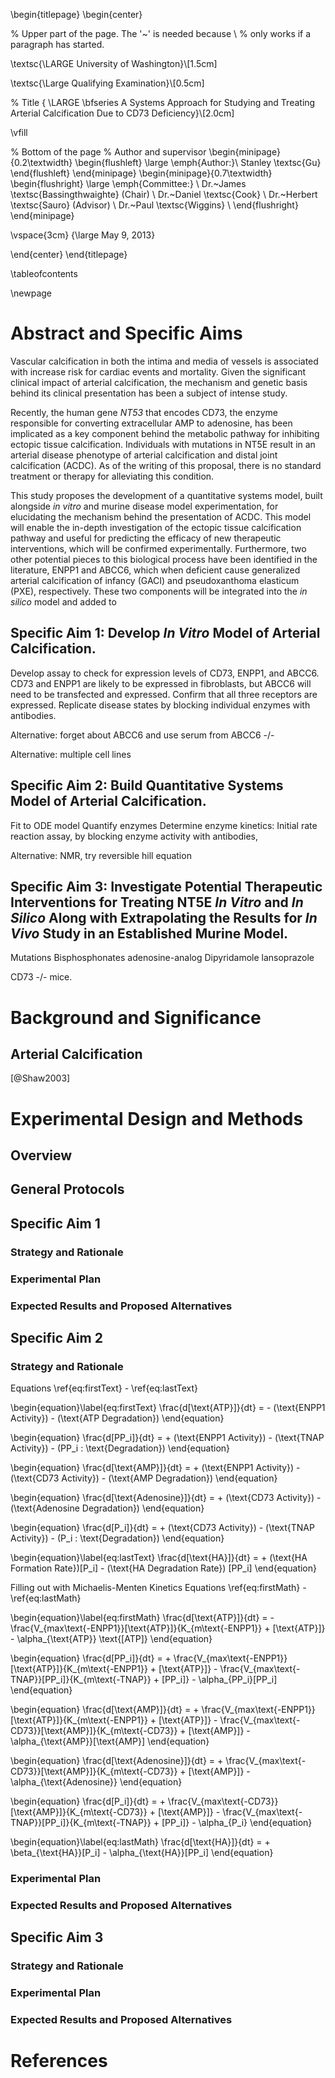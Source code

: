 \begin{titlepage}
\begin{center}

% Upper part of the page. The '~' is needed because \\
% only works if a paragraph has started.

\textsc{\LARGE University of Washington}\\[1.5cm]

\textsc{\Large Qualifying Examination}\\[0.5cm]

% Title
{ \LARGE \bfseries A Systems Approach for Studying and Treating Arterial Calcification Due to CD73 Deficiency}\\[2.0cm]

\vfill

% Bottom of the page
% Author and supervisor
\begin{minipage}{0.2\textwidth}
\begin{flushleft} \large
\emph{Author:}\\
Stanley \textsc{Gu}
\end{flushleft}
\end{minipage}
\begin{minipage}{0.7\textwidth}
\begin{flushright} \large
\emph{Committee:} \\
Dr.~James \textsc{Bassingthwaighte} (Chair) \\
Dr.~Daniel \textsc{Cook} \\
Dr.~Herbert \textsc{Sauro} (Advisor) \\
Dr.~Paul \textsc{Wiggins} \\
\end{flushright}
\end{minipage}

\vspace{3cm}
{\large May 9, 2013}

\end{center}
\end{titlepage}

\tableofcontents

\newpage

# Abstract and Specific Aims

Vascular calcification in both the intima and media of vessels is associated with increase risk for cardiac events and mortality. Given the significant clinical impact of arterial calcification, the mechanism and genetic basis behind its clinical presentation has been a subject of intense study.

Recently, the human gene *NT53* that encodes CD73, the enzyme responsible for converting extracellular AMP to adenosine, has been implicated as a key component behind the metabolic pathway for inhibiting ectopic tissue calcification. Individuals with mutations in NT5E result in an arterial disease phenotype of arterial calcification and distal joint calcification (ACDC). As of the writing of this proposal, there is no standard treatment or therapy for alleviating this condition.

This study proposes the development of a quantitative systems model, built alongside *in vitro* and murine disease model experimentation, for elucidating the mechanism behind the presentation of ACDC. This model will enable the in-depth investigation of the ectopic tissue calcification pathway and useful for predicting the efficacy of new therapeutic interventions, which will be confirmed experimentally. Furthermore, two other potential pieces to this biological process have been identified in the literature, ENPP1 and ABCC6, which when deficient cause generalized arterial calcification of infancy (GACI) and pseudoxanthoma elasticum (PXE), respectively. These two components will be integrated into the *in silico* model and added to 

## Specific Aim 1: **Develop *In Vitro* Model of Arterial Calcification.**
Develop assay to check for expression levels of CD73, ENPP1, and ABCC6.
CD73 and ENPP1 are likely to be expressed in fibroblasts, but ABCC6 will need to be transfected and expressed.
Confirm that all three receptors are expressed.
Replicate disease states by blocking individual enzymes with antibodies.

Alternative: forget about ABCC6 and use serum from ABCC6 -/-

Alternative: multiple cell lines

## Specific Aim 2:  **Build Quantitative Systems Model of Arterial Calcification.**
Fit to ODE model
Quantify enzymes
Determine enzyme kinetics: Initial rate reaction assay, by blocking enzyme activity with antibodies,



Alternative: NMR, try reversible hill equation

## Specific Aim 3: **Investigate Potential Therapeutic Interventions for Treating NT5E *In Vitro* and *In Silico* Along with Extrapolating the Results for *In Vivo* Study in an Established Murine Model.**
Mutations
Bisphosphonates
adenosine-analog
Dipyridamole
lansoprazole

CD73 -/- mice.

# Background and Significance

## Arterial Calcification
[@Shaw2003]

# Experimental Design and Methods
## Overview

## General Protocols

## Specific Aim 1
### Strategy and Rationale
### Experimental Plan
### Expected Results and Proposed Alternatives

## Specific Aim 2
### Strategy and Rationale

Equations \ref{eq:firstText} - \ref{eq:lastText}

\begin{equation}\label{eq:firstText}
\frac{d[\text{ATP}]}{dt} = - (\text{ENPP1 Activity}) - (\text{ATP Degradation})
\end{equation}

\begin{equation}
\frac{d[PP_i]}{dt} = + (\text{ENPP1 Activity}) - (\text{TNAP Activity}) - (PP_i \: \text{Degradation})
\end{equation}

\begin{equation}
\frac{d[\text{AMP}]}{dt} = + (\text{ENPP1 Activity}) - (\text{CD73 Activity}) - (\text{AMP Degradation})
\end{equation}

\begin{equation}
\frac{d[\text{Adenosine}]}{dt} = + (\text{CD73 Activity}) - (\text{Adenosine Degradation})
\end{equation}

\begin{equation}
\frac{d[P_i]}{dt} = + (\text{CD73 Activity}) - (\text{TNAP Activity}) - (P_i \: \text{Degradation})
\end{equation}

\begin{equation}\label{eq:lastText}
\frac{d[\text{HA}]}{dt} = + (\text{HA Formation Rate})[P_i] - (\text{HA Degradation Rate}) [PP_i]
\end{equation}

Filling out with Michaelis-Menten Kinetics
Equations \ref{eq:firstMath} - \ref{eq:lastMath}

\begin{equation}\label{eq:firstMath}
\frac{d[\text{ATP}]}{dt} = - \frac{V_{max\text{-ENPP1}}[\text{ATP}]}{K_{m\text{-ENPP1}} + [\text{ATP}]} - \alpha_{\text{ATP}} \text{[ATP]}
\end{equation}

\begin{equation}
\frac{d[PP_i]}{dt} = + \frac{V_{max\text{-ENPP1}}[\text{ATP}]}{K_{m\text{-ENPP1}} + [\text{ATP}]} - \frac{V_{max\text{-TNAP}}[PP_i]}{K_{m\text{-TNAP}} + [PP_i]} - \alpha_{PP_i}[PP_i]
\end{equation}

\begin{equation}
\frac{d[\text{AMP}]}{dt} = + \frac{V_{max\text{-ENPP1}}[\text{ATP}]}{K_{m\text{-ENPP1}} + [\text{ATP}]} - \frac{V_{max\text{-CD73}}[\text{AMP}]}{K_{m\text{-CD73}} + [\text{AMP}]} - \alpha_{\text{AMP}}[\text{AMP}]
\end{equation}

\begin{equation}
\frac{d[\text{Adenosine}]}{dt} = + \frac{V_{max\text{-CD73}}[\text{AMP}]}{K_{m\text{-CD73}} + [\text{AMP}]} - \alpha_{\text{Adenosine}}
\end{equation}

\begin{equation}
\frac{d[P_i]}{dt} = + \frac{V_{max\text{-CD73}}[\text{AMP}]}{K_{m\text{-CD73}} + [\text{AMP}]} - \frac{V_{max\text{-TNAP}}[PP_i]}{K_{m\text{-TNAP}} + [PP_i]} - \alpha_{P_i}
\end{equation}

\begin{equation}\label{eq:lastMath}
\frac{d[\text{HA}]}{dt} = + \beta_{\text{HA}}[P_i] - \alpha_{\text{HA}}[PP_i]
\end{equation}


### Experimental Plan
### Expected Results and Proposed Alternatives

## Specific Aim 3
### Strategy and Rationale
### Experimental Plan
### Expected Results and Proposed Alternatives

# References


